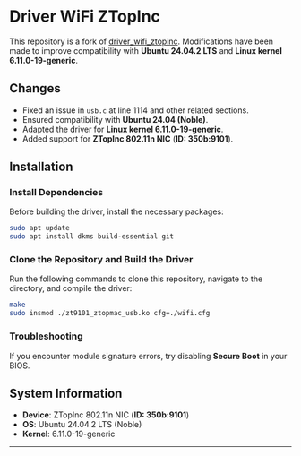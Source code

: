 
# Driver WiFi ZTopInc  

This repository is a fork of [driver_wifi_ztopinc](https://codeberg.org/sallecta/driver_wifi_ztopinc.git). Modifications have been made to improve compatibility with **Ubuntu 24.04.2 LTS** and **Linux kernel 6.11.0-19-generic**.  

## Changes  
- Fixed an issue in `usb.c` at line 1114 and other related sections.  
- Ensured compatibility with **Ubuntu 24.04 (Noble)**.  
- Adapted the driver for **Linux kernel 6.11.0-19-generic**.  
- Added support for **ZTopInc 802.11n NIC** (**ID: 350b:9101**).  

## Installation  

### Install Dependencies  
Before building the driver, install the necessary packages:  

```bash
sudo apt update
sudo apt install dkms build-essential git
```

### Clone the Repository and Build the Driver  
Run the following commands to clone this repository, navigate to the directory, and compile the driver:  

```bash
make
sudo insmod ./zt9101_ztopmac_usb.ko cfg=./wifi.cfg
```

### Troubleshooting  
If you encounter module signature errors, try disabling **Secure Boot** in your BIOS.  

## System Information  
- **Device**: ZTopInc 802.11n NIC (**ID: 350b:9101**)  
- **OS**: Ubuntu 24.04.2 LTS (Noble)  
- **Kernel**: 6.11.0-19-generic  

---

